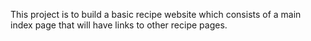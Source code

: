This project is to build a basic recipe website which consists of a main index page that will have links to other recipe pages. 